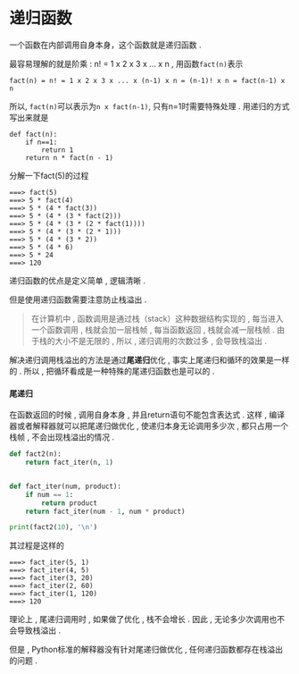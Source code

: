 # 递归函数

一个函数在内部调用自身本身，这个函数就是递归函数 .

最容易理解的就是阶乘 : n! = 1 x 2 x 3 x ... x n , 用函数`fact(n)`表示

```
fact(n) = n! = 1 x 2 x 3 x ... x (n-1) x n = (n-1)! x n = fact(n-1) x n
```

所以, `fact(n)`可以表示为`n x fact(n-1)`, 只有n=1时需要特殊处理 . 用递归的方式写出来就是

```
def fact(n):
    if n==1:
        return 1
    return n * fact(n - 1)
```

分解一下fact\(5\)的过程

```
===> fact(5)
===> 5 * fact(4)
===> 5 * (4 * fact(3))
===> 5 * (4 * (3 * fact(2)))
===> 5 * (4 * (3 * (2 * fact(1))))
===> 5 * (4 * (3 * (2 * 1)))
===> 5 * (4 * (3 * 2))
===> 5 * (4 * 6)
===> 5 * 24
===> 120
```

递归函数的优点是定义简单 , 逻辑清晰 .

但是使用递归函数需要注意防止栈溢出 .

> 在计算机中 , 函数调用是通过栈（stack）这种数据结构实现的 , 每当进入一个函数调用 , 栈就会加一层栈帧 , 每当函数返回 , 栈就会减一层栈帧 . 由于栈的大小不是无限的 , 所以 , 递归调用的次数过多 , 会导致栈溢出 .

解决递归调用栈溢出的方法是通过**尾递归**优化 , 事实上尾递归和循环的效果是一样的 . 所以 , 把循环看成是一种特殊的尾递归函数也是可以的 .

#### 尾递归

在函数返回的时候 , 调用自身本身 , 并且return语句不能包含表达式 . 这样 , 编译器或者解释器就可以把尾递归做优化 , 使递归本身无论调用多少次 , 都只占用一个栈帧 , 不会出现栈溢出的情况 .

```py
def fact2(n):
    return fact_iter(n, 1)


def fact_iter(num, product):
    if num == 1:
        return product
    return fact_iter(num - 1, num * product)

print(fact2(10), '\n')
```

其过程是这样的

```
===> fact_iter(5, 1)
===> fact_iter(4, 5)
===> fact_iter(3, 20)
===> fact_iter(2, 60)
===> fact_iter(1, 120)
===> 120
```

理论上 , 尾递归调用时 , 如果做了优化 , 栈不会增长 . 因此 , 无论多少次调用也不会导致栈溢出 . 

但是 , Python标准的解释器没有针对尾递归做优化 , 任何递归函数都存在栈溢出的问题 . 



